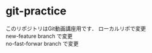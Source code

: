 # git-practice
このリポジトリはGit動画講座用です．
ローカルリポで変更  
new-feature branch で変更  
no-fast-forwar branch で変更  


